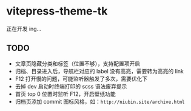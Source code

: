 # vitepress-theme-tk

正在开发 ing...

## TODO

- 文章页隐藏分类和标签（位置不够），支持配置项开启
- 归档、目录进入后，导航栏对应的 label 没有高亮，需要转为高亮的 link
- F12 打开慢的问题，可能监听器触发了多次，需要优化下
- 去掉 dev 启动时终端打印的 scss 语法废弃提示
- 首页 top 0 位置时监听 F12，开启壁纸功能
- 归档页添加 commit 图标风格，如：`http://niubin.site/archive.html`
